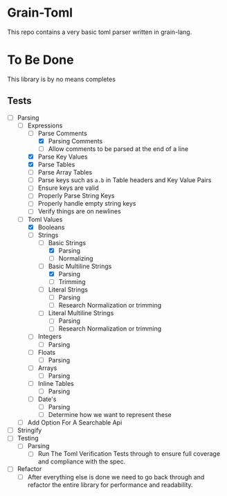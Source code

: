 # Grain-Toml
This repo contains a very basic toml parser written in grain-lang.

# To Be Done
This library is by no means completes
## Tests
+ [ ] Parsing
  + [ ] Expressions
    + [ ] Parse Comments
      + [x] Parsing Comments
      + [ ] Allow comments to be parsed at the end of a line
    + [x] Parse Key Values
    + [x] Parse Tables
    + [ ] Parse Array Tables
    + [ ] Parse keys such as `a.b` in Table headers and Key Value Pairs
    + [ ] Ensure keys are valid
    + [ ] Properly Parse String Keys
    + [ ] Properly handle empty string keys
    + [ ] Verify things are on newlines
  + [ ] Toml Values
    + [x] Booleans
    + [ ] Strings
      + [ ] Basic Strings
        + [x] Parsing
        + [ ] Normalizing
      + [ ] Basic Multiline Strings
        + [x] Parsing
        + [ ] Trimming
      + [ ] Literal Strings
        + [ ] Parsing
        + [ ] Research Normalization or trimming
      + [ ] Literal Multiline Strings
        + [ ] Parsing
        + [ ] Research Normalization or trimming
    + [ ] Integers
      + [ ] Parsing
    + [ ] Floats
      + [ ] Parsing
    + [ ] Arrays
      + [ ] Parsing
    + [ ] Inline Tables
      + [ ] Parsing
    + [ ] Date's
      + [ ] Parsing
      + [ ] Determine how we want to represent these
  + [ ] Add Option For A Searchable Api
+ [ ] Stringify
+ [ ] Testing
  + [ ] Parsing
    + [ ] Run The Toml Verification Tests through to ensure full coverage and compliance with the spec.
+ [ ] Refactor
  + [ ] After everything else is done we need to go back through and refactor the entire library for performance and readability.
